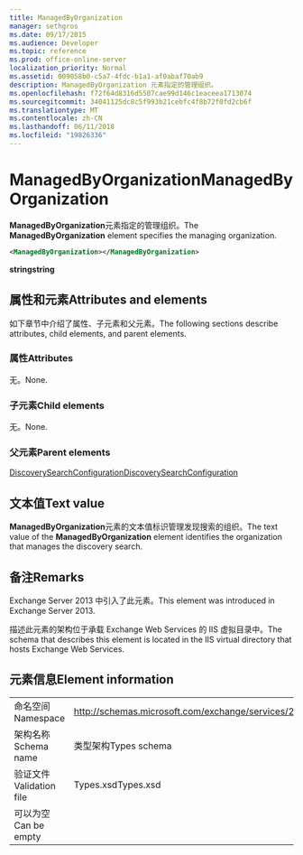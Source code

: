 ```yaml
---
title: ManagedByOrganization
manager: sethgros
ms.date: 09/17/2015
ms.audience: Developer
ms.topic: reference
ms.prod: office-online-server
localization_priority: Normal
ms.assetid: 009058b0-c5a7-4fdc-b1a1-af0abaf70ab9
description: ManagedByOrganization 元素指定的管理组织。
ms.openlocfilehash: f72f64d8316d5507cae99d146c1eaceea1713074
ms.sourcegitcommit: 34041125dc8c5f993b21cebfc4f8b72f0fd2cb6f
ms.translationtype: MT
ms.contentlocale: zh-CN
ms.lasthandoff: 06/11/2018
ms.locfileid: "19826336"
---
```

# <a name="managedbyorganization"></a><span data-ttu-id="73bc7-103">ManagedByOrganization</span><span class="sxs-lookup"><span data-stu-id="73bc7-103">ManagedByOrganization</span></span>

<span data-ttu-id="73bc7-104">**ManagedByOrganization**元素指定的管理组织。</span><span class="sxs-lookup"><span data-stu-id="73bc7-104">The **ManagedByOrganization** element specifies the managing organization.</span></span> 
  
```XML
<ManagedByOrganization></ManagedByOrganization>
```

 <span data-ttu-id="73bc7-105">**string**</span><span class="sxs-lookup"><span data-stu-id="73bc7-105">**string**</span></span>
## <a name="attributes-and-elements"></a><span data-ttu-id="73bc7-106">属性和元素</span><span class="sxs-lookup"><span data-stu-id="73bc7-106">Attributes and elements</span></span>

<span data-ttu-id="73bc7-107">如下章节中介绍了属性、子元素和父元素。</span><span class="sxs-lookup"><span data-stu-id="73bc7-107">The following sections describe attributes, child elements, and parent elements.</span></span>
  
### <a name="attributes"></a><span data-ttu-id="73bc7-108">属性</span><span class="sxs-lookup"><span data-stu-id="73bc7-108">Attributes</span></span>

<span data-ttu-id="73bc7-109">无。</span><span class="sxs-lookup"><span data-stu-id="73bc7-109">None.</span></span>
  
### <a name="child-elements"></a><span data-ttu-id="73bc7-110">子元素</span><span class="sxs-lookup"><span data-stu-id="73bc7-110">Child elements</span></span>

<span data-ttu-id="73bc7-111">无。</span><span class="sxs-lookup"><span data-stu-id="73bc7-111">None.</span></span>
  
### <a name="parent-elements"></a><span data-ttu-id="73bc7-112">父元素</span><span class="sxs-lookup"><span data-stu-id="73bc7-112">Parent elements</span></span>

[<span data-ttu-id="73bc7-113">DiscoverySearchConfiguration</span><span class="sxs-lookup"><span data-stu-id="73bc7-113">DiscoverySearchConfiguration</span></span>](discoverysearchconfiguration.md)
  
## <a name="text-value"></a><span data-ttu-id="73bc7-114">文本值</span><span class="sxs-lookup"><span data-stu-id="73bc7-114">Text value</span></span>

<span data-ttu-id="73bc7-115">**ManagedByOrganization**元素的文本值标识管理发现搜索的组织。</span><span class="sxs-lookup"><span data-stu-id="73bc7-115">The text value of the **ManagedByOrganization** element identifies the organization that manages the discovery search.</span></span> 
  
## <a name="remarks"></a><span data-ttu-id="73bc7-116">备注</span><span class="sxs-lookup"><span data-stu-id="73bc7-116">Remarks</span></span>

<span data-ttu-id="73bc7-117">Exchange Server 2013 中引入了此元素。</span><span class="sxs-lookup"><span data-stu-id="73bc7-117">This element was introduced in Exchange Server 2013.</span></span>
  
<span data-ttu-id="73bc7-118">描述此元素的架构位于承载 Exchange Web Services 的 IIS 虚拟目录中。</span><span class="sxs-lookup"><span data-stu-id="73bc7-118">The schema that describes this element is located in the IIS virtual directory that hosts Exchange Web Services.</span></span>
  
## <a name="element-information"></a><span data-ttu-id="73bc7-119">元素信息</span><span class="sxs-lookup"><span data-stu-id="73bc7-119">Element information</span></span>

|||
|:-----|:-----|
|<span data-ttu-id="73bc7-120">命名空间</span><span class="sxs-lookup"><span data-stu-id="73bc7-120">Namespace</span></span>  <br/> |http://schemas.microsoft.com/exchange/services/2006/types  <br/> |
|<span data-ttu-id="73bc7-121">架构名称</span><span class="sxs-lookup"><span data-stu-id="73bc7-121">Schema name</span></span>  <br/> |<span data-ttu-id="73bc7-122">类型架构</span><span class="sxs-lookup"><span data-stu-id="73bc7-122">Types schema</span></span>  <br/> |
|<span data-ttu-id="73bc7-123">验证文件</span><span class="sxs-lookup"><span data-stu-id="73bc7-123">Validation file</span></span>  <br/> |<span data-ttu-id="73bc7-124">Types.xsd</span><span class="sxs-lookup"><span data-stu-id="73bc7-124">Types.xsd</span></span>  <br/> |
|<span data-ttu-id="73bc7-125">可以为空</span><span class="sxs-lookup"><span data-stu-id="73bc7-125">Can be empty</span></span>  <br/> ||
   

